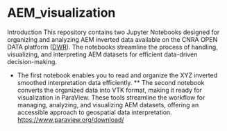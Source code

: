 # AEM_visualization
Introduction This repository contains two Jupyter Notebooks designed for organizing and analyzing AEM inverted data available on the CNRA OPEN DATA platform ([DWR](https://data.cnra.ca.gov/dataset/aem)). The notebooks streamline the process of handling, visualizing, and interpreting AEM datasets for efficient data-driven decision-making.
 * The first notebook enables you to read and organize the XYZ inverted smoothed interpretation data efficiently.
 ** The second notebook converts the organized data into VTK format, making it ready for visualization in ParaView.
These tools streamline the workflow for managing, analyzing, and visualizing AEM datasets, offering an accessible approach to geospatial data interpretation.
https://www.paraview.org/download/


